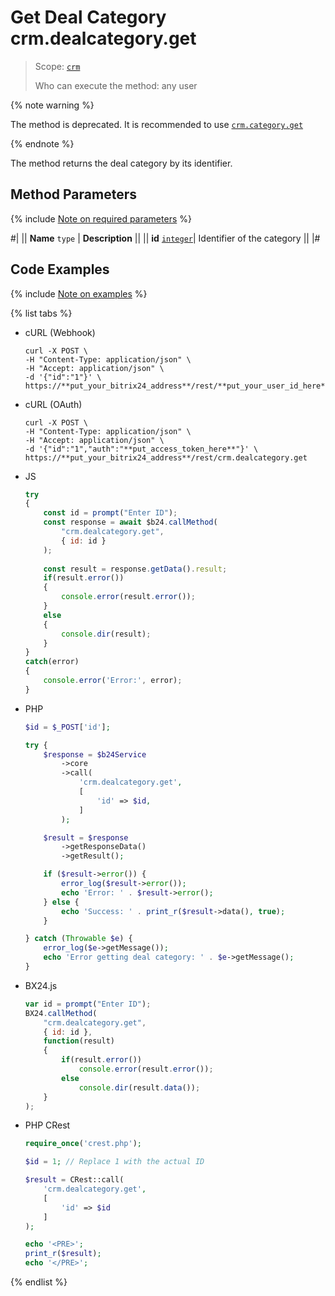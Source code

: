 # Get Deal Category crm.dealcategory.get

> Scope: [`crm`](../../../scopes/permissions.md)
>
> Who can execute the method: any user

{% note warning %}

The method is deprecated. It is recommended to use [`crm.category.get`](../../universal/category/crm-category-get.md)

{% endnote %}

The method returns the deal category by its identifier.

## Method Parameters

{% include [Note on required parameters](../../../../_includes/required.md) %}

#|
|| **Name**
`type` | **Description** ||
|| **id** 
[`integer`](../../../data-types.md)| Identifier of the category ||
|#

## Code Examples

{% include [Note on examples](../../../../_includes/examples.md) %}

{% list tabs %}

- cURL (Webhook)

    ```http
    curl -X POST \
    -H "Content-Type: application/json" \
    -H "Accept: application/json" \
    -d '{"id":"1"}' \
    https://**put_your_bitrix24_address**/rest/**put_your_user_id_here**/**put_your_webhook_here**/crm.dealcategory.get
    ```

- cURL (OAuth)

    ```http
    curl -X POST \
    -H "Content-Type: application/json" \
    -H "Accept: application/json" \
    -d '{"id":"1","auth":"**put_access_token_here**"}' \
    https://**put_your_bitrix24_address**/rest/crm.dealcategory.get
    ```

- JS

    ```js
    try
    {
    	const id = prompt("Enter ID");
    	const response = await $b24.callMethod(
    		"crm.dealcategory.get",
    		{ id: id }
    	);
    	
    	const result = response.getData().result;
    	if(result.error())
    	{
    		console.error(result.error());
    	}
    	else
    	{
    		console.dir(result);
    	}
    }
    catch(error)
    {
    	console.error('Error:', error);
    }
    ```

- PHP

    ```php
    $id = $_POST['id'];
    
    try {
        $response = $b24Service
            ->core
            ->call(
                'crm.dealcategory.get',
                [
                    'id' => $id,
                ]
            );
    
        $result = $response
            ->getResponseData()
            ->getResult();
    
        if ($result->error()) {
            error_log($result->error());
            echo 'Error: ' . $result->error();
        } else {
            echo 'Success: ' . print_r($result->data(), true);
        }
    
    } catch (Throwable $e) {
        error_log($e->getMessage());
        echo 'Error getting deal category: ' . $e->getMessage();
    }
    ```

- BX24.js

    ```js
    var id = prompt("Enter ID");
    BX24.callMethod(
        "crm.dealcategory.get",
        { id: id },
        function(result)
        {
            if(result.error())
                console.error(result.error());
            else
                console.dir(result.data());
        }
    );
    ```

- PHP CRest

    ```php
    require_once('crest.php');

    $id = 1; // Replace 1 with the actual ID

    $result = CRest::call(
        'crm.dealcategory.get',
        [
            'id' => $id
        ]
    );

    echo '<PRE>';
    print_r($result);
    echo '</PRE>';
    ```

{% endlist %}